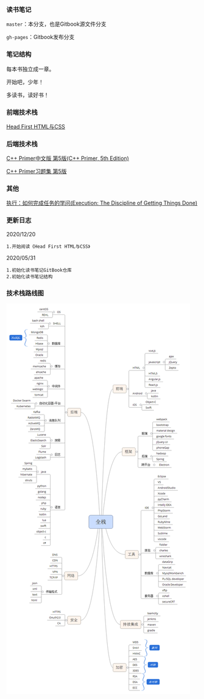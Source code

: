 ### 读书笔记

`master`：本分支，也是Gitbook源文件分支

`gh-pages`：Gitbook发布分支

### 笔记结构

每本书独立成一章。

开始吧，少年！

多读书，读好书！

### 前端技术栈

[Head First HTML与CSS](https://book.douban.com/subject/25752357/)

### 后端技术栈

[C++ Primer中文版 第5版(C++ Primer, 5th Edition)](https://book.douban.com/subject/25708312/)

[C++ Primer习题集 第5版](https://book.douban.com/subject/26308738/)

### 其他

[执行：如何完成任务的学问(Execution: The Discipline of Getting Things Done)](https://book.douban.com/subject/1031207/)


### 更新日志

2020/12/20
```
1.开始阅读《Head First HTML与CSS》
```

2020/05/31
```
1.初始化读书笔记GitBook仓库
2.初始化读书笔记结构
```

### 技术栈路线图

![全栈工程师](./full-stack/full-stack-skill-tree.png)
